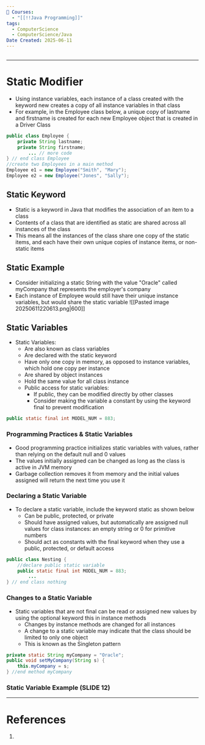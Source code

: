 ```yaml
---
📕 Courses:
  - "[[!!Java Programming]]"
tags:
  - ComputerScience
  - ComputerScience/Java
Date Created: 2025-06-11
---
```

```table-of-contents
```
---
# Static Modifier
- Using instance variables, each instance of a class created with the keyword new creates a copy of all instance variables in that class
- For example, in the Employee class below, a unique copy of lastname and firstname is created for each new Employee object that is created in a Driver Class
```java
public class Employee {
	private String lastname;
	private String firstname;
		... // more code
} // end class Employee
//create two Employees in a main method
Employee e1 = new Employee("Smith", "Mary");
Employee e2 = new Employee("Jones", "Sally");
```
## Static Keyword
- Static is a keyword in Java that modifies the association of an item to a class
- Contents of a class that are identified as static are shared across all instances of the class
- This means all the instances of the class share one copy of the static items, and each have their own unique copies of instance items, or non-static items
## Static Example
- Consider initializing a static String with the value "Oracle" called myCompany that represents the employer's company
- Each instance of Employee would still have their unique instance variables, but would share the static variable
![[Pasted image 20250611220613.png|600]]
## Static Variables
- Static Variables:
	- Are also known as class variables
	- Are declared with the static keyword
	- Have only one copy in memory, as opposed to instance variables, which hold one copy per instance
	- Are shared by object instances
	- Hold the same value for all class instance
	- Public access for static variables:
		- If public, they can be modified directly by other classes
		- Consider making the variable a constant by using the keyword final to prevent modification
```java
public static final int MODEL_NUM = 883;
```
### Programming Practices & Static Variables
- Good programming practice initializes static variables with values, rather than relying on the default null and 0 values
- The values initially assigned can be changed as long as the class is active in JVM memory
- Garbage collection removes it from memory and the initial values assigned will return the next time you use it
### Declaring a Static Variable
- To declare a static variable, include the keyword static as shown below
	- Can be public, protected, or private
	- Should have assigned values, but automatically are assigned null values for class instances: an empty string or 0 for primitive numbers
	- Should act as constants with the final keyword when they use a public, protected, or default access
```java
public class Nesting {
	//declare public static variable
	public static final int MODEL_NUM = 883;
		...
} // end class nothing
```
### Changes to a Static Variable
- Static variables that are not final can be read or assigned new values by using the optional keyword this in instance methods
	- Changes by instance methods are changed for all instances
	- A change to a static variable may indicate that the class should be limited to only one object
	- This is known as the Singleton pattern
```java
private static String myCompany = "Oracle";
public void setMyCompany(String s) {
	this.myCompany = s;
} //end method myCompany
```
### Static Variable Example (SLIDE 12)
---
# References
1. 